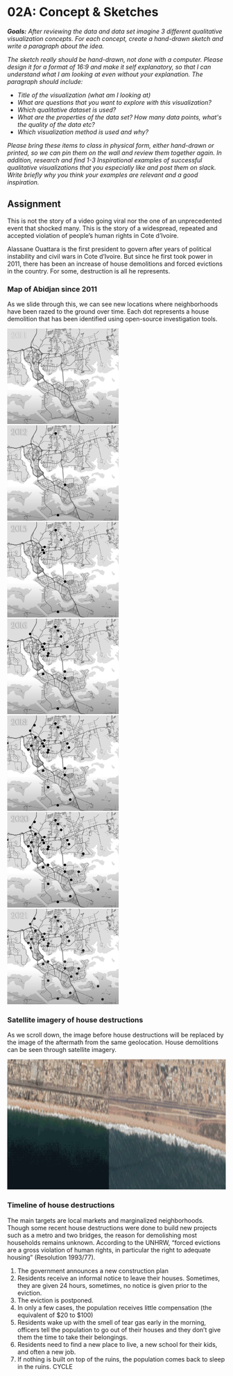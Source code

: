 # 02A: Concept & Sketches

<i><b>Goals:</b> After reviewing the data and data set imagine 3 different qualitative visualization concepts. For each concept, create a hand-drawn sketch and write a paragraph about the idea.

The sketch really should be hand-drawn, not done with a computer. Please design it for a format of 16:9 and make it self explanatory, so that I can understand what I am looking at even without your explanation.
The paragraph should include:
- Title of the visualization (what am I looking at)
- What are questions that you want to explore with this visualization?
- Which qualitative dataset is used? 
- What are the properties of the data set? How many data points, what's the quality of the data etc?
- Which visualization method is used and why?

Please bring these items to class in physical form, either hand-drawn or printed, so we can pin them on the wall and review them together again. In addition, research and find 1-3 Inspirational examples of successful qualitative visualizations that you especially like and post them on slack. Write briefly why you think your examples are relevant and a good inspiration. </i>

## Assignment

This is not the story of a video going viral nor the one of an unprecedented event that shocked many. This is the story of a widespread, repeated and accepted violation of people’s human rights in Cote d’Ivoire.

Alassane Ouattara is the first president to govern after years of political instability and civil wars
in Cote d’Ivoire. But since he first took power in 2011, there has been an increase of house demolitions and forced evictions in the country. For some, destruction is all he represents.

### Map of Abidjan since 2011

As we slide through this, we can see new locations where neighborhoods have been razed to the ground over time. Each dot represents a house demolition that has been identified using open-source investigation tools.

<img src="https://github.com/ibonnet/majorstudio1/blob/main/Lab02/02A-ConceptSketches/02A-Images/2011Abidjan.png" height="220">
<img src="https://github.com/ibonnet/majorstudio1/blob/main/Lab02/02A-ConceptSketches/02A-Images/2012Abidjan.png" height="220">
<img src="https://github.com/ibonnet/majorstudio1/blob/main/Lab02/02A-ConceptSketches/02A-Images/2015Abidjan.png" height="220">
<img src="https://github.com/ibonnet/majorstudio1/blob/main/Lab02/02A-ConceptSketches/02A-Images/2016Abidjan.png" height="220">
<img src="https://github.com/ibonnet/majorstudio1/blob/main/Lab02/02A-ConceptSketches/02A-Images/2018Abidjan.png" height="220">
<img src="https://github.com/ibonnet/majorstudio1/blob/main/Lab02/02A-ConceptSketches/02A-Images/2020Abidjan.png" height="220">
<img src="https://github.com/ibonnet/majorstudio1/blob/main/Lab02/02A-ConceptSketches/02A-Images/2021Abidjan.png" height="220">

### Satellite imagery of house destructions

As we scroll down, the image before house destructions will be replaced by the image of the aftermath from the same geolocation. House demolitions can be seen through satellite imagery.

<img src="https://github.com/ibonnet/majorstudio1/blob/main/Lab02/02A-ConceptSketches/02A-Images/20142019AbidjanGranBassam.png" height="300">

### Timeline of house destructions

The main targets are local markets and marginalized neighborhoods. Though some recent house destructions were done to build new projects such as a metro and two bridges, the reason for demolishing most households remains unknown. According to the UNHRW, “forced evictions are a gross violation of human rights, in particular the right to adequate housing” (Resolution 1993/77).

1. The government announces a new construction plan
2. Residents receive an informal notice to leave their houses. Sometimes, they are given 24 hours, sometimes, no notice is given prior to the eviction.
3. The eviction is postponed.
4. In only a few cases, the population receives little compensation (the equivalent of $20 to $100)
5. Residents wake up with the smell of tear gas early in the morning, officers tell the population to go out of their houses and they don’t give them the time to take their belongings.
6. Residents need to find a new place to live, a new school for their kids, and often a new job.
7. If nothing is built on top of the ruins, the population comes back to sleep in the ruins.
CYCLE
